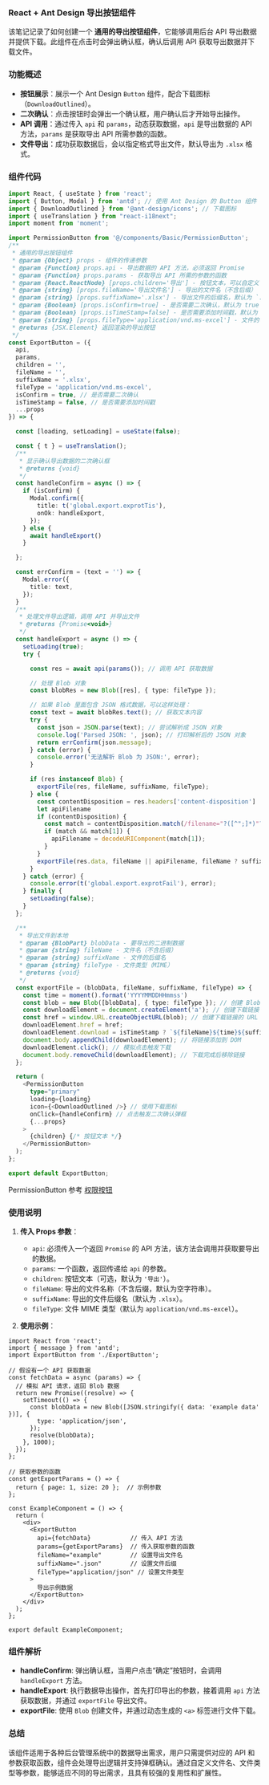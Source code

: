 ### **React + Ant Design 导出按钮组件**

该笔记记录了如何创建一个 **通用的导出按钮组件**，它能够调用后台 API 导出数据并提供下载。此组件在点击时会弹出确认框，确认后调用 API 获取导出数据并下载文件。

### **功能概述**

- **按钮展示**：展示一个 Ant Design `Button` 组件，配合下载图标（`DownloadOutlined`）。
- **二次确认**：点击按钮时会弹出一个确认框，用户确认后才开始导出操作。
- **API 调用**：通过传入 `api` 和 `params`，动态获取数据，`api` 是导出数据的 API 方法，`params` 是获取导出 API 所需参数的函数。
- **文件导出**：成功获取数据后，会以指定格式导出文件，默认导出为 `.xlsx` 格式。

### **组件代码**

```typescript
import React, { useState } from 'react';
import { Button, Modal } from 'antd'; // 使用 Ant Design 的 Button 组件
import { DownloadOutlined } from '@ant-design/icons'; // 下载图标
import { useTranslation } from "react-i18next";
import moment from 'moment';

import PermissionButton from '@/components/Basic/PermissionButton';
/**
 * 通用的导出按钮组件
 * @param {Object} props - 组件的传递参数
 * @param {Function} props.api - 导出数据的 API 方法，必须返回 Promise
 * @param {Function} props.params - 获取导出 API 所需的参数的函数
 * @param {React.ReactNode} [props.children='导出'] - 按钮文本，可以自定义
 * @param {string} [props.fileName='导出文件名'] - 导出的文件名（不含后缀）
 * @param {string} [props.suffixName='.xlsx'] - 导出文件的后缀名，默认为 `.xlsx`
 * @param {Boolean} [props.isConfirm=true] - 是否需要二次确认，默认为 true
 * @param {Boolean} [props.isTimeStamp=false] - 是否需要添加时间戳，默认为 false
 * @param {string} [props.fileType='application/vnd.ms-excel'] - 文件的 MIME 类型，默认是 Excel 格式
 * @returns {JSX.Element} 返回渲染的导出按钮
 */
const ExportButton = ({
  api,
  params,
  children = '',
  fileName = '',
  suffixName = '.xlsx',
  fileType = 'application/vnd.ms-excel',
  isConfirm = true, // 是否需要二次确认
  isTimeStamp = false, // 是否需要添加时间戳
  ...props
}) => {

  const [loading, setLoading] = useState(false);

  const { t } = useTranslation();
  /**
   * 显示确认导出数据的二次确认框
   * @returns {void}
   */
  const handleConfirm = async () => {
    if (isConfirm) {
      Modal.confirm({
        title: t('global.export.exprotTis'),
        onOk: handleExport,
      });
    } else {
      await handleExport()
    }

  };

  const errConfirm = (text = '') => {
    Modal.error({
      title: text,
    });
  }
  /**
   * 处理文件导出逻辑，调用 API 并导出文件
   * @returns {Promise<void>}
   */
  const handleExport = async () => {
    setLoading(true);
    try {

      const res = await api(params()); // 调用 API 获取数据

      // 处理 Blob 对象
      const blobRes = new Blob([res], { type: fileType });

      // 如果 Blob 里面包含 JSON 格式数据，可以这样处理：
      const text = await blobRes.text(); // 获取文本内容
      try {
        const json = JSON.parse(text); // 尝试解析成 JSON 对象
        console.log('Parsed JSON: ', json); // 打印解析后的 JSON 对象
        return errConfirm(json.message);
      } catch (error) {
        console.error('无法解析 Blob 为 JSON:', error);
      }

      if (res instanceof Blob) {
        exportFile(res, fileName, suffixName, fileType);
      } else {
        const contentDisposition = res.headers['content-disposition']
        let apiFilename
        if (contentDisposition) {
          const match = contentDisposition.match(/filename="?([^";]*)"?/);
          if (match && match[1]) {
            apiFilename = decodeURIComponent(match[1]);
          }
        }
        exportFile(res.data, fileName || apiFilename, fileName ? suffixName : '', fileType); // 导出文件
      }
    } catch (error) {
      console.error(t('global.export.exprotFail'), error);
    } finally {
      setLoading(false);
    }
  };

  /**
   * 导出文件到本地
   * @param {BlobPart} blobData - 要导出的二进制数据
   * @param {string} fileName - 文件名（不含后缀）
   * @param {string} suffixName - 文件的后缀名
   * @param {string} fileType - 文件类型（MIME）
   * @returns {void}
   */
  const exportFile = (blobData, fileName, suffixName, fileType) => {
    const time = moment().format('YYYYMMDDHHmmss')
    const blob = new Blob([blobData], { type: fileType }); // 创建 Blob 对象
    const downloadElement = document.createElement('a'); // 创建下载链接
    const href = window.URL.createObjectURL(blob); // 创建下载链接的 URL
    downloadElement.href = href;
    downloadElement.download = isTimeStamp ? `${fileName}${time}${suffixName}` : `${fileName}${suffixName}`; // 设置下载文件的名称和后缀
    document.body.appendChild(downloadElement); // 将链接添加到 DOM
    downloadElement.click(); // 模拟点击触发下载
    document.body.removeChild(downloadElement); // 下载完成后移除链接
  };

  return (
    <PermissionButton
      type="primary"
      loading={loading}
      icon={<DownloadOutlined />} // 使用下载图标
      onClick={handleConfirm} // 点击触发二次确认弹框
      {...props}
    >
      {children} {/* 按钮文本 */}
    </PermissionButton>
  );
};

export default ExportButton;
```

PermissionButton 参考 [权限按钮](00-前端/框架生态/React/0-收集箱/组件/权限按钮.md)
### **使用说明**

1. **传入 Props 参数**：
   - `api`: 必须传入一个返回 `Promise` 的 API 方法，该方法会调用并获取要导出的数据。
   - `params`: 一个函数，返回传递给 `api` 的参数。
   - `children`: 按钮文本（可选，默认为 `'导出'`）。
   - `fileName`: 导出的文件名称（不含后缀，默认为空字符串）。
   - `suffixName`: 导出的文件后缀名（默认为 `.xlsx`）。
   - `fileType`: 文件 MIME 类型（默认为 `application/vnd.ms-excel`）。

2. **使用示例**：

```tsx
import React from 'react';
import { message } from 'antd';
import ExportButton from './ExportButton';

// 假设有一个 API 获取数据
const fetchData = async (params) => {
  // 模拟 API 请求，返回 Blob 数据
  return new Promise((resolve) => {
    setTimeout(() => {
      const blobData = new Blob([JSON.stringify({ data: 'example data' })], {
        type: 'application/json',
      });
      resolve(blobData);
    }, 1000);
  });
};

// 获取参数的函数
const getExportParams = () => {
  return { page: 1, size: 20 };  // 示例参数
};

const ExampleComponent = () => {
  return (
    <div>
      <ExportButton
        api={fetchData}           // 传入 API 方法
        params={getExportParams}  // 传入获取参数的函数
        fileName="example"        // 设置导出文件名
        suffixName=".json"        // 设置文件后缀
        fileType="application/json" // 设置文件类型
      >
        导出示例数据
      </ExportButton>
    </div>
  );
};

export default ExampleComponent;
```

### **组件解析**

- **handleConfirm**: 弹出确认框，当用户点击“确定”按钮时，会调用 `handleExport` 方法。
- **handleExport**: 执行数据导出操作，首先打印导出的参数，接着调用 `api` 方法获取数据，并通过 `exportFile` 导出文件。
- **exportFile**: 使用 `Blob` 创建文件，并通过动态生成的 `<a>` 标签进行文件下载。
  
### **总结**

该组件适用于各种后台管理系统中的数据导出需求，用户只需提供对应的 API 和参数获取函数，组件会处理导出逻辑并支持弹框确认。通过自定义文件名、文件类型等参数，能够适应不同的导出需求，且具有较强的复用性和扩展性。